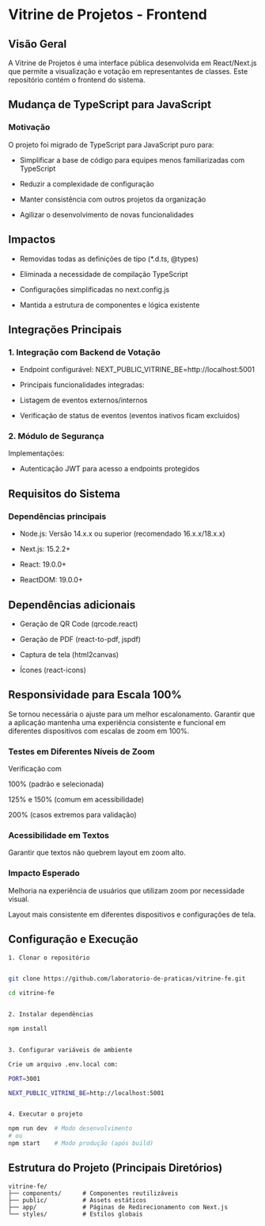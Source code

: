 # Vitrine de Projetos - Frontend

## Visão Geral
A Vitrine de Projetos é uma interface pública desenvolvida em React/Next.js que permite a visualização e votação em representantes de classes. Este repositório contém o frontend do sistema.

## Mudança de TypeScript para JavaScript
### Motivação
O projeto foi migrado de TypeScript para JavaScript puro para:

- Simplificar a base de código para equipes menos familiarizadas com TypeScript

- Reduzir a complexidade de configuração

- Manter consistência com outros projetos da organização

- Agilizar o desenvolvimento de novas funcionalidades


## Impactos
- Removidas todas as definições de tipo (*.d.ts, @types)

- Eliminada a necessidade de compilação TypeScript

- Configurações simplificadas no next.config.js

- Mantida a estrutura de componentes e lógica existente

## Integrações Principais
### 1. Integração com Backend de Votação
- Endpoint configurável: NEXT_PUBLIC_VITRINE_BE=http://localhost:5001

- Principais funcionalidades integradas:

- Listagem de eventos externos/internos

- Verificação de status de eventos (eventos inativos ficam excluidos)

### 2. Módulo de Segurança
Implementações:

- Autenticação JWT para acesso a endpoints protegidos

## Requisitos do Sistema
### Dependências principais
- Node.js: Versão 14.x.x ou superior (recomendado 16.x.x/18.x.x)

- Next.js: 15.2.2+

- React: 19.0.0+

- ReactDOM: 19.0.0+

## Dependências adicionais
- Geração de QR Code (qrcode.react)

- Geração de PDF (react-to-pdf, jspdf)

- Captura de tela (html2canvas)

- Ícones (react-icons)

## Responsividade para Escala 100%

Se tornou necessária o ajuste para um melhor escalonamento. Garantir que a aplicação mantenha uma experiência consistente e funcional em diferentes dispositivos com escalas de zoom em 100%.

### Testes em Diferentes Níveis de Zoom

Verificação com

100% (padrão e selecionada)

125% e 150% (comum em acessibilidade)

200% (casos extremos para validação)

### Acessibilidade em Textos

Garantir que textos não quebrem layout em zoom alto.

### Impacto Esperado
Melhoria na experiência de usuários que utilizam zoom por necessidade visual.

Layout mais consistente em diferentes dispositivos e configurações de tela.

## Configuração e Execução
```bash
1. Clonar o repositório


git clone https://github.com/laboratorio-de-praticas/vitrine-fe.git

cd vitrine-fe


2. Instalar dependências

npm install


3. Configurar variáveis de ambiente

Crie um arquivo .env.local com:

PORT=3001

NEXT_PUBLIC_VITRINE_BE=http://localhost:5001


4. Executar o projeto

npm run dev  # Modo desenvolvimento
# ou
npm start    # Modo produção (após build)
```

## Estrutura do Projeto (Principais Diretórios)
```
vitrine-fe/
├── components/      # Componentes reutilizáveis
├── public/          # Assets estáticos
├── app/             # Páginas de Redirecionamento com Next.js
└── styles/          # Estilos globais
```